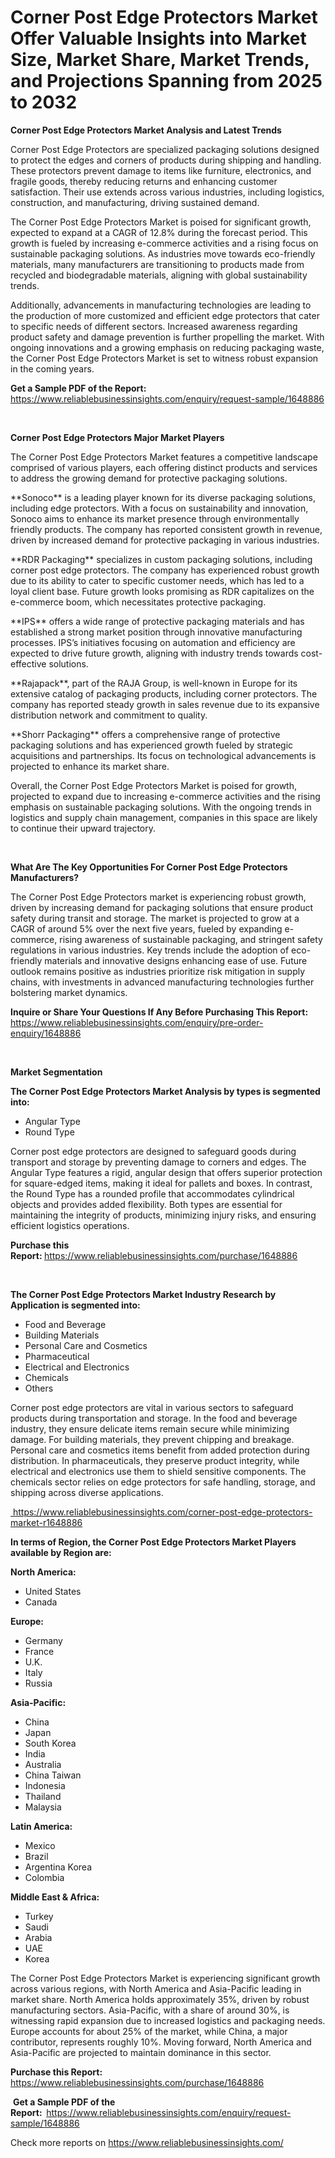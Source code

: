 <p><h1>Corner Post Edge Protectors Market Offer Valuable Insights into Market Size, Market Share, Market Trends, and Projections Spanning from 2025 to 2032</h1></p><p><strong>Corner Post Edge Protectors Market Analysis and Latest Trends</strong></p>
<p><p>Corner Post Edge Protectors are specialized packaging solutions designed to protect the edges and corners of products during shipping and handling. These protectors prevent damage to items like furniture, electronics, and fragile goods, thereby reducing returns and enhancing customer satisfaction. Their use extends across various industries, including logistics, construction, and manufacturing, driving sustained demand.</p><p>The Corner Post Edge Protectors Market is poised for significant growth, expected to expand at a CAGR of 12.8% during the forecast period. This growth is fueled by increasing e-commerce activities and a rising focus on sustainable packaging solutions. As industries move towards eco-friendly materials, many manufacturers are transitioning to products made from recycled and biodegradable materials, aligning with global sustainability trends.</p><p>Additionally, advancements in manufacturing technologies are leading to the production of more customized and efficient edge protectors that cater to specific needs of different sectors. Increased awareness regarding product safety and damage prevention is further propelling the market. With ongoing innovations and a growing emphasis on reducing packaging waste, the Corner Post Edge Protectors Market is set to witness robust expansion in the coming years.</p></p>
<p><strong>Get a Sample PDF of the Report:&nbsp;</strong> <a href="https://www.reliablebusinessinsights.com/enquiry/request-sample/1648886?utm_campaign=3384&utm_medium=2&utm_source=Github&utm_content=ia&utm_term=26032025&utm_id=corner-post-edge-protectors">https://www.reliablebusinessinsights.com/enquiry/request-sample/1648886</a></p>
<p>&nbsp;</p>
<p><strong>Corner Post Edge Protectors Major Market Players</strong></p>
<p><p>The Corner Post Edge Protectors Market features a competitive landscape comprised of various players, each offering distinct products and services to address the growing demand for protective packaging solutions.</p><p>**Sonoco** is a leading player known for its diverse packaging solutions, including edge protectors. With a focus on sustainability and innovation, Sonoco aims to enhance its market presence through environmentally friendly products. The company has reported consistent growth in revenue, driven by increased demand for protective packaging in various industries.</p><p>**RDR Packaging** specializes in custom packaging solutions, including corner post edge protectors. The company has experienced robust growth due to its ability to cater to specific customer needs, which has led to a loyal client base. Future growth looks promising as RDR capitalizes on the e-commerce boom, which necessitates protective packaging.</p><p>**IPS** offers a wide range of protective packaging materials and has established a strong market position through innovative manufacturing processes. IPS’s initiatives focusing on automation and efficiency are expected to drive future growth, aligning with industry trends towards cost-effective solutions.</p><p>**Rajapack**, part of the RAJA Group, is well-known in Europe for its extensive catalog of packaging products, including corner protectors. The company has reported steady growth in sales revenue due to its expansive distribution network and commitment to quality.</p><p>**Shorr Packaging** offers a comprehensive range of protective packaging solutions and has experienced growth fueled by strategic acquisitions and partnerships. Its focus on technological advancements is projected to enhance its market share.</p><p>Overall, the Corner Post Edge Protectors Market is poised for growth, projected to expand due to increasing e-commerce activities and the rising emphasis on sustainable packaging solutions. With the ongoing trends in logistics and supply chain management, companies in this space are likely to continue their upward trajectory.</p></p>
<p>&nbsp;</p>
<p><strong>What Are The Key Opportunities For Corner Post Edge Protectors Manufacturers?</strong></p>
<p><p>The Corner Post Edge Protectors market is experiencing robust growth, driven by increasing demand for packaging solutions that ensure product safety during transit and storage. The market is projected to grow at a CAGR of around 5% over the next five years, fueled by expanding e-commerce, rising awareness of sustainable packaging, and stringent safety regulations in various industries. Key trends include the adoption of eco-friendly materials and innovative designs enhancing ease of use. Future outlook remains positive as industries prioritize risk mitigation in supply chains, with investments in advanced manufacturing technologies further bolstering market dynamics.</p></p>
<p><strong>Inquire or Share Your Questions If Any Before Purchasing This Report:</strong> <a href="https://www.reliablebusinessinsights.com/enquiry/pre-order-enquiry/1648886?utm_campaign=3384&utm_medium=2&utm_source=Github&utm_content=ia&utm_term=26032025&utm_id=corner-post-edge-protectors">https://www.reliablebusinessinsights.com/enquiry/pre-order-enquiry/1648886</a></p>
<p>&nbsp;</p>
<p><strong>Market Segmentation</strong></p>
<p><strong>The Corner Post Edge Protectors Market Analysis by types is segmented into:</strong></p>
<p><ul><li>Angular Type</li><li>Round Type</li></ul></p>
<p><p>Corner post edge protectors are designed to safeguard goods during transport and storage by preventing damage to corners and edges. The Angular Type features a rigid, angular design that offers superior protection for square-edged items, making it ideal for pallets and boxes. In contrast, the Round Type has a rounded profile that accommodates cylindrical objects and provides added flexibility. Both types are essential for maintaining the integrity of products, minimizing injury risks, and ensuring efficient logistics operations.</p></p>
<p><strong>Purchase this Report:&nbsp;</strong><a href="https://www.reliablebusinessinsights.com/purchase/1648886?utm_campaign=3384&utm_medium=2&utm_source=Github&utm_content=ia&utm_term=26032025&utm_id=corner-post-edge-protectors">https://www.reliablebusinessinsights.com/purchase/1648886</a></p>
<p>&nbsp;</p>
<p><strong>The Corner Post Edge Protectors Market Industry Research by Application is segmented into:</strong></p>
<p><ul><li>Food and Beverage</li><li>Building Materials</li><li>Personal Care and Cosmetics</li><li>Pharmaceutical</li><li>Electrical and Electronics</li><li>Chemicals</li><li>Others</li></ul></p>
<p><p>Corner post edge protectors are vital in various sectors to safeguard products during transportation and storage. In the food and beverage industry, they ensure delicate items remain secure while minimizing damage. For building materials, they prevent chipping and breakage. Personal care and cosmetics items benefit from added protection during distribution. In pharmaceuticals, they preserve product integrity, while electrical and electronics use them to shield sensitive components. The chemicals sector relies on edge protectors for safe handling, storage, and shipping across diverse applications.</p></p>
<p><a href="https://www.reliablebusinessinsights.com/corner-post-edge-protectors-market-r1648886?utm_campaign=3384&utm_medium=2&utm_source=Github&utm_content=ia&utm_term=26032025&utm_id=corner-post-edge-protectors">&nbsp;https://www.reliablebusinessinsights.com/corner-post-edge-protectors-market-r1648886</a></p>
<p><strong>In terms of Region, the Corner Post Edge Protectors Market Players available by Region are:</strong></p>
<p>
    <p> <strong> North America: </strong>
        <ul>
            <li>United States</li>
            <li>Canada</li>
        </ul>
        </p> 
    <p> <strong> Europe: </strong>
        <ul>
            <li>Germany</li>
            <li>France</li>
            <li>U.K.</li>
            <li>Italy</li>
            <li>Russia</li>
        </ul>
        </p> 
    <p> <strong> Asia-Pacific: </strong>
        <ul>
            <li>China</li>
            <li>Japan</li>
            <li>South Korea</li>
            <li>India</li>
            <li>Australia</li>
            <li>China Taiwan</li>
            <li>Indonesia</li>
            <li>Thailand</li>
            <li>Malaysia</li>
        </ul>
        </p> 
    <p> <strong> Latin America: </strong>
        <ul>
            <li>Mexico</li>
            <li>Brazil</li>
            <li>Argentina Korea</li>
            <li>Colombia</li>
        </ul>
        </p> 
    <p> <strong> Middle East & Africa: </strong>
        <ul>
            <li>Turkey</li>
            <li>Saudi</li>
            <li>Arabia</li>
            <li>UAE</li>
            <li>Korea</li>
        </ul>
    </p>
    </p>
<p><p>The Corner Post Edge Protectors Market is experiencing significant growth across various regions, with North America and Asia-Pacific leading in market share. North America holds approximately 35%, driven by robust manufacturing sectors. Asia-Pacific, with a share of around 30%, is witnessing rapid expansion due to increased logistics and packaging needs. Europe accounts for about 25% of the market, while China, a major contributor, represents roughly 10%. Moving forward, North America and Asia-Pacific are projected to maintain dominance in this sector.</p></p>
<p><strong>Purchase this Report: </strong><a href="https://www.reliablebusinessinsights.com/purchase/1648886?utm_campaign=3384&utm_medium=2&utm_source=Github&utm_content=ia&utm_term=26032025&utm_id=corner-post-edge-protectors">https://www.reliablebusinessinsights.com/purchase/1648886</a></p>
<p>&nbsp;<strong>Get a Sample PDF of the Report:&nbsp;&nbsp;</strong><a href="https://www.reliablebusinessinsights.com/enquiry/request-sample/1648886?utm_campaign=3384&utm_medium=2&utm_source=Github&utm_content=ia&utm_term=26032025&utm_id=corner-post-edge-protectors">https://www.reliablebusinessinsights.com/enquiry/request-sample/1648886</a></p>
<p><strong></strong></p>
<p>Check more reports on <a href="https://www.reliablebusinessinsights.com/?utm_campaign=3384&utm_medium=2&utm_source=Github&utm_content=ia&utm_term=26032025&utm_id=corner-post-edge-protectors">https://www.reliablebusinessinsights.com/</a></p>